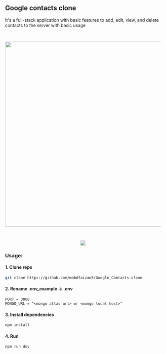 ## Google contacts clone

It's a full-stack application with basic features to add, edit, view, and delete contacts to the server with basic usage

&nbsp;

<img src="https://github.com/mohdfaizan5/Google_Contacts-clone/assets/79694828/6a71e6ea-84f3-4c21-a7ef-14cd9a457ad9" align="center" style="width: 600px;">

&nbsp;

<p align='center'>
<a href='https://skillicons.dev'>
  <img src='https://skillicons.dev/icons?i=html,nodejs,mongodb,tailwind&perline=7' /> </a>
</p>

### Usage:

#### 1. Clone repo
```bash
git clone https://github.com/mohdfaizan5/Google_Contacts-clone
```

#### 2. Rename .env_example -> .env
```env
PORT = 3000
MONGO_URL = "<mongo atlas url> or <mongo local host>"
```

#### 3. Install dependencies
```bash
npm install
```

#### 4. Run 
```bash
npm run dev
```





